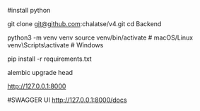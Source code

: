 #install python
 
git clone git@github.com:chalatse/v4.git
cd Backend

python3 -m venv venv
source venv/bin/activate  # macOS/Linux
venv\Scripts\activate     # Windows


pip install -r requirements.txt


alembic upgrade head


http://127.0.0.1:8000

#SWAGGER UI
http://127.0.0.1:8000/docs

